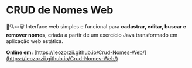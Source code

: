# CRUD de Nomes Web
📝🔍✏️🗑️
Interface web simples e funcional para **cadastrar, editar, buscar e remover nomes**, criada a partir de um exercício Java transformado em aplicação web estática.

**Online em:** [https://leozorzii.github.io/Crud-Nomes-Web/](https://leozorzii.github.io/Crud-Nomes-Web/)
